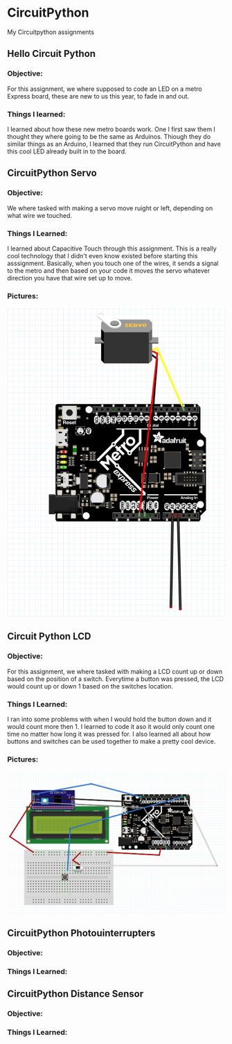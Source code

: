 # CircuitPython
My Circuitpython assignments

## Hello Circuit Python
  ### Objective:
   For this assignment, we where supposed to code an LED on a metro Express board, these are new to us this year, to fade in and out. 
  ### Things I learned: 
  I learned about how these new metro boards work. One I first saw them I thought they where going to be the same as Arduinos. Thiough they do similar things as an Arduino, I learned that they run CircuitPython and have this cool LED already built in to the board.
  
## CircuitPython Servo 
  ### Objective: 
   We where tasked with making a servo move ruight or left, depending on what wire we touched.
  ### Things I Learned: 
   I learned about Capacitive Touch through this assignment. This is a really cool technology that I didn't even know existed before starting this asssignment. Basically, when you touch one of the wires, it sends a signal to the metro and then based on your code it moves the servo whatever direction you have that wire set up to move.
   ### Pictures:
   ![GitHub Octocat](Media/CircuitPythonServoFritzing.PNG)
  
## Circuit Python LCD
  ### Objective:
  For this assignment, we where tasked with making a LCD count up or down based on the position of a switch. Everytime a button was pressed, the LCD would count up or down 1 based on the switches location.
  ### Things I Learned:
  I ran into some problems with when I would hold the button down and it would count more then 1. I learned to code it aso it would only count one time no matter how long it was pressed for. I also learned all about how buttons and switches can be used together to make a pretty cool device.
  ### Pictures:
   ![GitHub Octocat](Media/LCDFritzing.PNG)
  
## CircuitPython Photouinterrupters
  ### Objective:
  
  ### Things I Learned:
  
## CircuitPython Distance Sensor
  ### Objective:
  
  ### Things I Learned:
  

